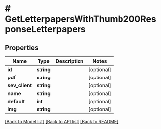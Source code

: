 # # GetLetterpapersWithThumb200ResponseLetterpapers

## Properties

Name | Type | Description | Notes
------------ | ------------- | ------------- | -------------
**id** | **string** |  | [optional]
**pdf** | **string** |  | [optional]
**sev_client** | **string** |  | [optional]
**name** | **string** |  | [optional]
**default** | **int** |  | [optional]
**img** | **string** |  | [optional]

[[Back to Model list]](../../README.md#models) [[Back to API list]](../../README.md#endpoints) [[Back to README]](../../README.md)
